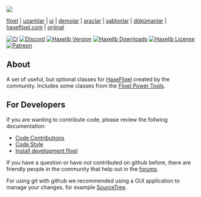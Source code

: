 ![](https://raw.github.com/HaxeFlixel/haxeflixel.com/master/src/files/images/flixel-logos/flixel-addons.png)

[flixel](https://github.com/HaxeFlixel/flixel) | [uzantılar](https://github.com/HaxeFlixel/flixel-addons) | [ui](https://github.com/HaxeFlixel/flixel-ui) | [demolar](https://github.com/HaxeFlixel/flixel-demos) | [araçlar](https://github.com/HaxeFlixel/flixel-tools) | [şablonlar](https://github.com/HaxeFlixel/flixel-templates) | [dökümanlar](https://github.com/HaxeFlixel/flixel-docs) | [haxeflixel.com](https://github.com/HaxeFlixel/haxeflixel.com) | [orijinal](/README.md)

[![CI](https://img.shields.io/github/actions/workflow/status/HaxeFlixel/flixel-addons/main.yml?branch=dev&logo=github)](https://github.com/HaxeFlixel/flixel/actions?query=workflow%3ACI)
[![Discord](https://img.shields.io/discord/162395145352904705.svg?logo=discord)](https://discordapp.com/invite/rqEBAgF)
[![Haxelib Version](https://badgen.net/haxelib/v/flixel-addons)](https://lib.haxe.org/p/flixel-addons)
[![Haxelib Downloads](https://badgen.net/haxelib/d/flixel-addons?color=blue)](https://lib.haxe.org/p/flixel-addons)
[![Haxelib License](https://badgen.net/haxelib/license/flixel-addons)](LICENSE.md)
[![Patreon](https://img.shields.io/badge/donate-patreon-blue.svg)](https://www.patreon.com/haxeflixel) 



## About

A set of useful, but optional classes for [HaxeFlixel](https://github.com/HaxeFlixel/flixel) created by the community. Includes some classes from the [Flixel Power Tools](https://github.com/photonstorm/Flixel-Power-Tools).

## For Developers

If you are wanting to contribute code, please review the follwing documentation:

- [Code Contributions](http://haxeflixel.com/documentation/code-contributions)
- [Code Style](http://haxeflixel.com/documentation/code-style)
- [Install development flixel](http://haxeflixel.com/documentation/install-development-flixel/)

If you have a question or have not contributed on github before, there are friendly people in the community that help out in the [forums](http://haxeflixel.com/documentation/community/).

For using git with github we recommended using a GUI application to manage your changes, for example [SourceTree](http://www.sourcetreeapp.com/).
